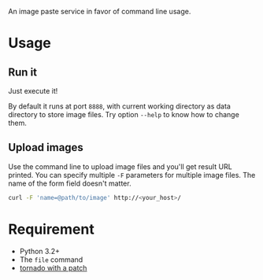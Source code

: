 An image paste service in favor of command line usage.

Usage
=====
Run it
------
Just execute it!

By default it runs at port `8888`, with current working directory as data
directory to store image files. Try option `--help` to know how to change them.

Upload images
-------------
Use the command line to upload image files and you'll get result URL printed.
You can specify multiple `-F` parameters for multiple image files. The name of
the form field doesn't matter.

```sh
curl -F 'name=@path/to/image' http://<your_host>/
```

Requirement
===========
* Python 3.2+
* The `file` command
* [tornado with a patch](https://github.com/lilydjwg/tornado/tree/lilydjwg)
